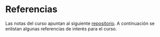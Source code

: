 # Referencias
Las notas del curso apuntan al siguiente [repositorio](https://github.com/Skalas/EC2022). A continuación se enlistan algunas referencias de interés para el curso.
